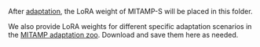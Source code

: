 After [adaptation](../../README.md#41-model-adaptation), the LoRA weight of MITAMP-S will be placed in this folder. 

We also provide LoRA weights for different specific adaptation scenarios in the [MITAMP adaptation zoo](***). Download and save them here as needed.
